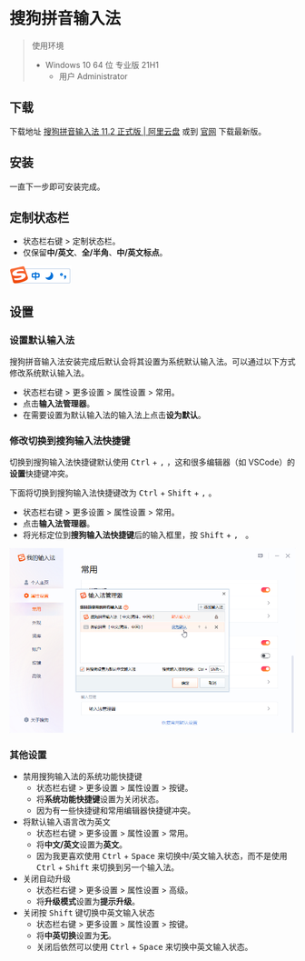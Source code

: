 # 搜狗拼音输入法

> 使用环境
>
> - Windows 10 64 位 专业版 21H1
>   - 用户 Administrator

## 下载

下载地址 [搜狗拼音输入法 11.2 正式版 | 阿里云盘](https://www.aliyundrive.com/s/8P2ZtPNuNob) 或到 [官网](https://pinyin.sogou.com/) 下载最新版。

<!--truncate-->

## 安装

一直下一步即可安装完成。

## 定制状态栏

- 状态栏右键 > 定制状态栏。
- 仅保留**中/英文**、**全/半角**、**中/英文标点**。

![状态栏](./sougoupinyin/status-bar.png)

## 设置

### 设置默认输入法

搜狗拼音输入法安装完成后默认会将其设置为系统默认输入法。可以通过以下方式修改系统默认输入法。

- 状态栏右键 > 更多设置 > 属性设置 > 常用。
- 点击**输入法管理器**。
- 在需要设置为默认输入法的输入法上点击**设为默认**。

### 修改切换到搜狗输入法快捷键

切换到搜狗输入法快捷键默认使用 <kbd>Ctrl</kbd> + <kbd>,</kbd> ，这和很多编辑器（如 VSCode）的**设置**快捷键冲突。

下面将切换到搜狗输入法快捷键改为 <kbd>Ctrl</kbd> + <kbd>Shift</kbd> + <kbd>,</kbd> 。

- 状态栏右键 > 更多设置 > 属性设置 > 常用。
- 点击**输入法管理器**。
- 将光标定位到**搜狗输入法快捷键**后的输入框里，按 <kbd>Shift</kbd> + <kbd>, </kbd> 。

![设置默认输入法和切换到搜狗输入法快捷键](./sougoupinyin/set-default.png)

### 其他设置

- 禁用搜狗输入法的系统功能快捷键
  - 状态栏右键 > 更多设置 > 属性设置 > 按键。
  - 将**系统功能快捷键**设置为关闭状态。
  - 因为有一些快捷键和常用编辑器快捷键冲突。
- 将默认输入语言改为英文
  - 状态栏右键 > 更多设置 > 属性设置 > 常用。
  - 将**中文/英文**设置为**英文**。
  - 因为我更喜欢使用 <kbd>Ctrl</kbd> + <kbd>Space</kbd> 来切换中/英文输入状态，而不是使用 <kbd>Ctrl</kbd> + <kbd>Shift</kbd> 来切换到另一个输入法。
- 关闭自动升级
  - 状态栏右键 > 更多设置 > 属性设置 > 高级。
  - 将**升级模式**设置为**提示升级**。
- 关闭按 <kbd>Shift</kbd> 键切换中英文输入状态
  - 状态栏右键 > 更多设置 > 属性设置 > 按键。
  - 将**中英切换**设置为**无**。
  - 关闭后依然可以使用 <kbd>Ctrl</kbd> + <kbd>Space</kbd> 来切换中英文输入状态。

